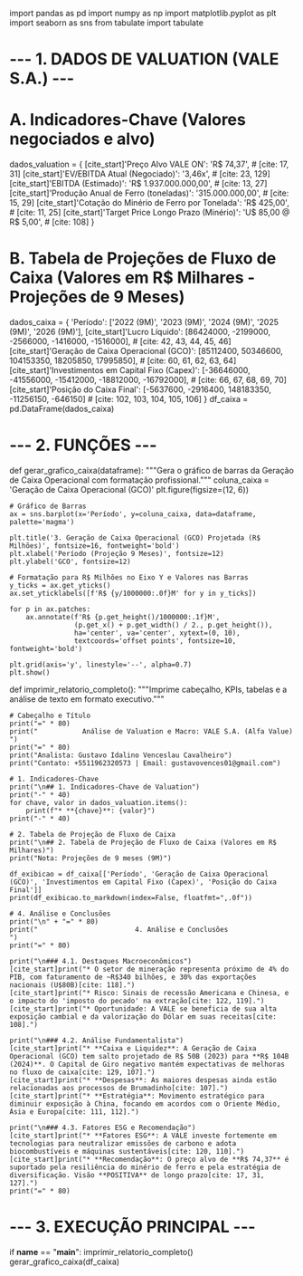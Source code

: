 import pandas as pd
import numpy as np
import matplotlib.pyplot as plt
import seaborn as sns
from tabulate import tabulate

# --- 1. DADOS DE VALUATION (VALE S.A.) ---

# A. Indicadores-Chave (Valores negociados e alvo)
dados_valuation = {
    [cite_start]'Preço Alvo VALE ON': 'R$ 74,37', # [cite: 17, 31]
    [cite_start]'EV/EBITDA Atual (Negociado)': '3,46x', # [cite: 23, 129]
    [cite_start]'EBITDA (Estimado)': 'R$ 1.937.000.000,00', # [cite: 13, 27]
    [cite_start]'Produção Anual de Ferro (toneladas)': '315.000.000,00', # [cite: 15, 29]
    [cite_start]'Cotação do Minério de Ferro por Tonelada': 'R$ 425,00', # [cite: 11, 25]
    [cite_start]'Target Price Longo Prazo (Minério)': 'U$ 85,00 @ R$ 5,00', # [cite: 108]
}

# B. Tabela de Projeções de Fluxo de Caixa (Valores em R$ Milhares - Projeções de 9 Meses)
dados_caixa = {
    'Período': ['2022 (9M)', '2023 (9M)', '2024 (9M)', '2025 (9M)', '2026 (9M)'],
    [cite_start]'Lucro Líquido': [86424000, -2199000, -2566000, -1416000, -1516000], # [cite: 42, 43, 44, 45, 46]
    [cite_start]'Geração de Caixa Operacional (GCO)': [85112400, 50346600, 104153350, 18205850, 17995850], # [cite: 60, 61, 62, 63, 64]
    [cite_start]'Investimentos em Capital Fixo (Capex)': [-36646000, -41556000, -15412000, -18812000, -16792000], # [cite: 66, 67, 68, 69, 70]
    [cite_start]'Posição do Caixa Final': [-5637600, -2916400, 148183350, -11256150, -646150] # [cite: 102, 103, 104, 105, 106]
}
df_caixa = pd.DataFrame(dados_caixa)

# --- 2. FUNÇÕES ---

def gerar_grafico_caixa(dataframe):
    """Gera o gráfico de barras da Geração de Caixa Operacional com formatação profissional."""
    coluna_caixa = 'Geração de Caixa Operacional (GCO)'
    plt.figure(figsize=(12, 6))
    
    # Gráfico de Barras
    ax = sns.barplot(x='Período', y=coluna_caixa, data=dataframe, palette='magma')

    plt.title('3. Geração de Caixa Operacional (GCO) Projetada (R$ Milhões)', fontsize=16, fontweight='bold')
    plt.xlabel('Período (Projeção 9 Meses)', fontsize=12)
    plt.ylabel('GCO', fontsize=12)

    # Formatação para R$ Milhões no Eixo Y e Valores nas Barras
    y_ticks = ax.get_yticks()
    ax.set_yticklabels([f'R$ {y/1000000:.0f}M' for y in y_ticks])

    for p in ax.patches:
        ax.annotate(f'R$ {p.get_height()/1000000:.1f}M', 
                    (p.get_x() + p.get_width() / 2., p.get_height()), 
                    ha='center', va='center', xytext=(0, 10), 
                    textcoords='offset points', fontsize=10, fontweight='bold')

    plt.grid(axis='y', linestyle='--', alpha=0.7)
    plt.show()

def imprimir_relatorio_completo():
    """Imprime cabeçalho, KPIs, tabelas e a análise de texto em formato executivo."""
    
    # Cabeçalho e Título
    print("=" * 80)
    print("           Análise de Valuation e Macro: VALE S.A. (Alfa Value)           ")
    print("=" * 80)
    print("Analista: Gustavo Idalino Venceslau Cavalheiro")
    print("Contato: +5511962320573 | Email: gustavovences01@gmail.com")
    
    # 1. Indicadores-Chave
    print("\n## 1. Indicadores-Chave de Valuation")
    print("-" * 40)
    for chave, valor in dados_valuation.items():
        print(f"* **{chave}**: {valor}")
    print("-" * 40)

    # 2. Tabela de Projeção de Fluxo de Caixa
    print("\n## 2. Tabela de Projeção de Fluxo de Caixa (Valores em R$ Milhares)")
    print("Nota: Projeções de 9 meses (9M)")
    
    df_exibicao = df_caixa[['Período', 'Geração de Caixa Operacional (GCO)', 'Investimentos em Capital Fixo (Capex)', 'Posição do Caixa Final']]
    print(df_exibicao.to_markdown(index=False, floatfmt=",.0f"))
    
    # 4. Análise e Conclusões
    print("\n" + "=" * 80)
    print("                        4. Análise e Conclusões                        ")
    print("=" * 80)

    print("\n### 4.1. Destaques Macroeconômicos")
    [cite_start]print("* O setor de mineração representa próximo de 4% do PIB, com faturamento de ~R$340 bilhões, e 30% das exportações nacionais (U$80B)[cite: 118].")
    [cite_start]print("* Risco: Sinais de recessão Americana e Chinesa, e o impacto do 'imposto do pecado' na extração[cite: 122, 119].")
    [cite_start]print("* Oportunidade: A VALE se beneficia de sua alta exposição cambial e da valorização do Dólar em suas receitas[cite: 108].")

    print("\n### 4.2. Análise Fundamentalista")
    [cite_start]print("* **Caixa e Liquidez**: A Geração de Caixa Operacional (GCO) tem salto projetado de R$ 50B (2023) para **R$ 104B (2024)**. O Capital de Giro negativo mantém expectativas de melhoras no fluxo de caixa[cite: 129, 107].")
    [cite_start]print("* **Despesas**: As maiores despesas ainda estão relacionadas aos processos de Brumadinho[cite: 107].")
    [cite_start]print("* **Estratégia**: Movimento estratégico para diminuir exposição à China, focando em acordos com o Oriente Médio, Ásia e Europa[cite: 111, 112].")

    print("\n### 4.3. Fatores ESG e Recomendação")
    [cite_start]print("* **Fatores ESG**: A VALE investe fortemente em tecnologias para neutralizar emissões de carbono e adota biocombustíveis e máquinas sustentáveis[cite: 120, 110].")
    [cite_start]print("* **Recomendação**: O preço alvo de **R$ 74,37** é suportado pela resiliência do minério de ferro e pela estratégia de diversificação. Visão **POSITIVA** de longo prazo[cite: 17, 31, 127].")
    print("=" * 80)


# --- 3. EXECUÇÃO PRINCIPAL ---

if __name__ == "__main__":
    imprimir_relatorio_completo()
    gerar_grafico_caixa(df_caixa)
